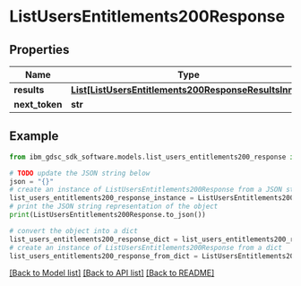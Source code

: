 # ListUsersEntitlements200Response


## Properties

Name | Type | Description | Notes
------------ | ------------- | ------------- | -------------
**results** | [**List[ListUsersEntitlements200ResponseResultsInner]**](ListUsersEntitlements200ResponseResultsInner.md) |  | 
**next_token** | **str** |  | 

## Example

```python
from ibm_gdsc_sdk_software.models.list_users_entitlements200_response import ListUsersEntitlements200Response

# TODO update the JSON string below
json = "{}"
# create an instance of ListUsersEntitlements200Response from a JSON string
list_users_entitlements200_response_instance = ListUsersEntitlements200Response.from_json(json)
# print the JSON string representation of the object
print(ListUsersEntitlements200Response.to_json())

# convert the object into a dict
list_users_entitlements200_response_dict = list_users_entitlements200_response_instance.to_dict()
# create an instance of ListUsersEntitlements200Response from a dict
list_users_entitlements200_response_from_dict = ListUsersEntitlements200Response.from_dict(list_users_entitlements200_response_dict)
```
[[Back to Model list]](../README.md#documentation-for-models) [[Back to API list]](../README.md#documentation-for-api-endpoints) [[Back to README]](../README.md)


